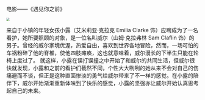 电影——《遇见你之前》

<img src="C:\Users\lenovo\Desktop\202105370刘佳怡\图片\电影图片.jpeg" style="zoom:50%;" />

来自于小镇的年轻女孩小露（艾米莉亚·克拉克 Emilia Clarke 饰）应聘成为了一名看护，她所要照顾的对象，是一位名叫威尔（山姆·克拉弗林 Sam Claflin 饰）的男子。曾经的威尔家境优渥，热爱自由，喜欢到世界各地冒险，然而，一场可怕的车祸粉碎了他的脊椎，使他四肢瘫痪，这也就意味着，威尔漫长的下半生只能在轮椅上度过了。 就这样，小露在误打误撞之中开始了和威尔的共同生活，但威尔很快就发现，小露和之前的看护们截然不同，个性大大咧咧的她从来不会对自己的伤痛避而不谈，但正是这种直面惨淡的勇气给威尔带来了不一样的感觉。在小露的陪伴下，威尔开始渐渐重新体味到了快乐的感觉，小露的坚强亦让威尔开始认真思考起自己的未来。

